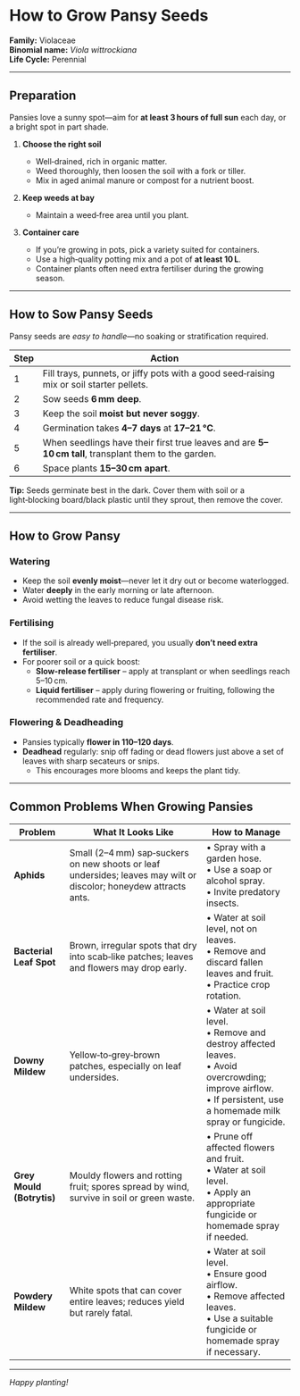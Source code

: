 # How to Grow Pansy Seeds

**Family:** Violaceae  
**Binomial name:** _Viola wittrockiana_  
**Life Cycle:** Perennial  

---

## Preparation

Pansies love a sunny spot—aim for **at least 3 hours of full sun** each day, or a bright spot in part shade.  

1. **Choose the right soil**  
   * Well‑drained, rich in organic matter.  
   * Weed thoroughly, then loosen the soil with a fork or tiller.  
   * Mix in aged animal manure or compost for a nutrient boost.  

2. **Keep weeds at bay**  
   * Maintain a weed‑free area until you plant.  

3. **Container care**  
   * If you’re growing in pots, pick a variety suited for containers.  
   * Use a high‑quality potting mix and a pot of **at least 10 L**.  
   * Container plants often need extra fertiliser during the growing season.  

---

## How to Sow Pansy Seeds

Pansy seeds are *easy to handle*—no soaking or stratification required.

| Step | Action |
|------|--------|
| 1 | Fill trays, punnets, or jiffy pots with a good seed‑raising mix or soil starter pellets. |
| 2 | Sow seeds **6 mm deep**. |
| 3 | Keep the soil **moist but never soggy**. |
| 4 | Germination takes **4–7 days** at **17–21 °C**. |
| 5 | When seedlings have their first true leaves and are **5–10 cm tall**, transplant them to the garden. |
| 6 | Space plants **15–30 cm apart**. |

**Tip:** Seeds germinate best in the dark. Cover them with soil or a light‑blocking board/black plastic until they sprout, then remove the cover.

---

## How to Grow Pansy

### Watering

* Keep the soil **evenly moist**—never let it dry out or become waterlogged.  
* Water **deeply** in the early morning or late afternoon.  
* Avoid wetting the leaves to reduce fungal disease risk.

### Fertilising

* If the soil is already well‑prepared, you usually **don’t need extra fertiliser**.  
* For poorer soil or a quick boost:  
  * **Slow‑release fertiliser** – apply at transplant or when seedlings reach 5–10 cm.  
  * **Liquid fertiliser** – apply during flowering or fruiting, following the recommended rate and frequency.

### Flowering & Deadheading

* Pansies typically **flower in 110–120 days**.  
* **Deadhead** regularly: snip off fading or dead flowers just above a set of leaves with sharp secateurs or snips.  
  * This encourages more blooms and keeps the plant tidy.

---

## Common Problems When Growing Pansies

| Problem | What It Looks Like | How to Manage |
|---------|--------------------|---------------|
| **Aphids** | Small (2–4 mm) sap‑suckers on new shoots or leaf undersides; leaves may wilt or discolor; honeydew attracts ants. | • Spray with a garden hose.<br>• Use a soap or alcohol spray.<br>• Invite predatory insects. |
| **Bacterial Leaf Spot** | Brown, irregular spots that dry into scab‑like patches; leaves and flowers may drop early. | • Water at soil level, not on leaves.<br>• Remove and discard fallen leaves and fruit.<br>• Practice crop rotation. |
| **Downy Mildew** | Yellow‑to‑grey‑brown patches, especially on leaf undersides. | • Water at soil level.<br>• Remove and destroy affected leaves.<br>• Avoid overcrowding; improve airflow.<br>• If persistent, use a homemade milk spray or fungicide. |
| **Grey Mould (Botrytis)** | Mouldy flowers and rotting fruit; spores spread by wind, survive in soil or green waste. | • Prune off affected flowers and fruit.<br>• Water at soil level.<br>• Apply an appropriate fungicide or homemade spray if needed. |
| **Powdery Mildew** | White spots that can cover entire leaves; reduces yield but rarely fatal. | • Water at soil level.<br>• Ensure good airflow.<br>• Remove affected leaves.<br>• Use a suitable fungicide or homemade spray if necessary. |

---

*Happy planting!*